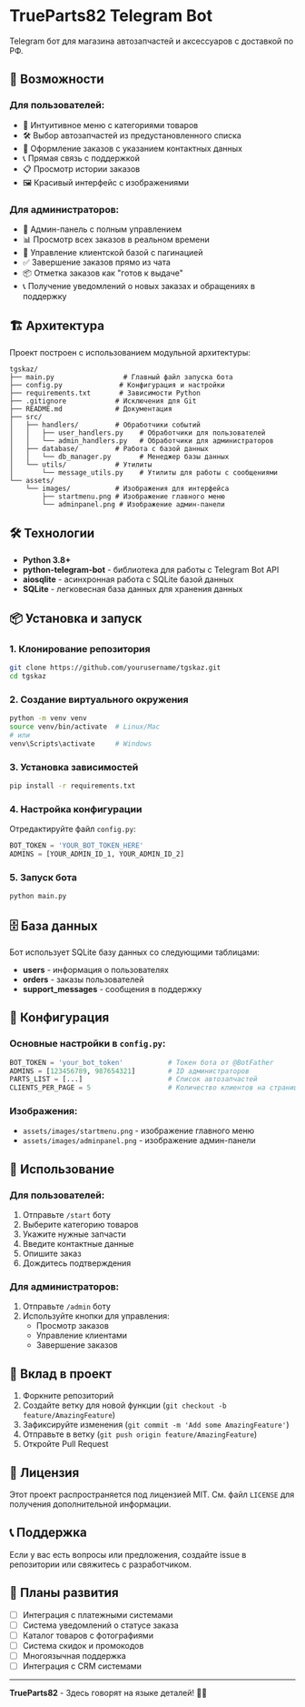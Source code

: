 # TrueParts82 Telegram Bot

Telegram бот для магазина автозапчастей и аксессуаров с доставкой по РФ.

## 🚀 Возможности

### Для пользователей:
- 📱 Интуитивное меню с категориями товаров
- 🛠 Выбор автозапчастей из предустановленного списка
- 📝 Оформление заказов с указанием контактных данных
- 📞 Прямая связь с поддержкой
- 📋 Просмотр истории заказов
- 🖼 Красивый интерфейс с изображениями

### Для администраторов:
- 🔐 Админ-панель с полным управлением
- 📊 Просмотр всех заказов в реальном времени
- 👥 Управление клиентской базой с пагинацией
- ✅ Завершение заказов прямо из чата
- 📦 Отметка заказов как "готов к выдаче"
- 📞 Получение уведомлений о новых заказах и обращениях в поддержку

## 🏗 Архитектура

Проект построен с использованием модульной архитектуры:

```
tgskaz/
├── main.py                 # Главный файл запуска бота
├── config.py              # Конфигурация и настройки
├── requirements.txt       # Зависимости Python
├── .gitignore            # Исключения для Git
├── README.md             # Документация
├── src/
│   ├── handlers/         # Обработчики событий
│   │   ├── user_handlers.py    # Обработчики для пользователей
│   │   └── admin_handlers.py   # Обработчики для администраторов
│   ├── database/         # Работа с базой данных
│   │   └── db_manager.py       # Менеджер базы данных
│   └── utils/            # Утилиты
│       └── message_utils.py    # Утилиты для работы с сообщениями
└── assets/
    └── images/           # Изображения для интерфейса
        ├── startmenu.png # Изображение главного меню
        └── adminpanel.png # Изображение админ-панели
```

## 🛠 Технологии

- **Python 3.8+**
- **python-telegram-bot** - библиотека для работы с Telegram Bot API
- **aiosqlite** - асинхронная работа с SQLite базой данных
- **SQLite** - легковесная база данных для хранения данных

## 📦 Установка и запуск

### 1. Клонирование репозитория
```bash
git clone https://github.com/yourusername/tgskaz.git
cd tgskaz
```

### 2. Создание виртуального окружения
```bash
python -m venv venv
source venv/bin/activate  # Linux/Mac
# или
venv\Scripts\activate     # Windows
```

### 3. Установка зависимостей
```bash
pip install -r requirements.txt
```

### 4. Настройка конфигурации
Отредактируйте файл `config.py`:
```python
BOT_TOKEN = 'YOUR_BOT_TOKEN_HERE'
ADMINS = [YOUR_ADMIN_ID_1, YOUR_ADMIN_ID_2]
```

### 5. Запуск бота
```bash
python main.py
```

## 🗄 База данных

Бот использует SQLite базу данных со следующими таблицами:

- **users** - информация о пользователях
- **orders** - заказы пользователей
- **support_messages** - сообщения в поддержку

## 🔧 Конфигурация

### Основные настройки в `config.py`:

```python
BOT_TOKEN = 'your_bot_token'           # Токен бота от @BotFather
ADMINS = [123456789, 987654321]        # ID администраторов
PARTS_LIST = [...]                     # Список автозапчастей
CLIENTS_PER_PAGE = 5                   # Количество клиентов на странице
```

### Изображения:
- `assets/images/startmenu.png` - изображение главного меню
- `assets/images/adminpanel.png` - изображение админ-панели

## 📱 Использование

### Для пользователей:
1. Отправьте `/start` боту
2. Выберите категорию товаров
3. Укажите нужные запчасти
4. Введите контактные данные
5. Опишите заказ
6. Дождитесь подтверждения

### Для администраторов:
1. Отправьте `/admin` боту
2. Используйте кнопки для управления:
   - Просмотр заказов
   - Управление клиентами
   - Завершение заказов

## 🤝 Вклад в проект

1. Форкните репозиторий
2. Создайте ветку для новой функции (`git checkout -b feature/AmazingFeature`)
3. Зафиксируйте изменения (`git commit -m 'Add some AmazingFeature'`)
4. Отправьте в ветку (`git push origin feature/AmazingFeature`)
5. Откройте Pull Request

## 📄 Лицензия

Этот проект распространяется под лицензией MIT. См. файл `LICENSE` для получения дополнительной информации.

## 📞 Поддержка

Если у вас есть вопросы или предложения, создайте issue в репозитории или свяжитесь с разработчиком.

## 🎯 Планы развития

- [ ] Интеграция с платежными системами
- [ ] Система уведомлений о статусе заказа
- [ ] Каталог товаров с фотографиями
- [ ] Система скидок и промокодов
- [ ] Многоязычная поддержка
- [ ] Интеграция с CRM системами

---

**TrueParts82** - Здесь говорят на языке деталей! 🚗✨
